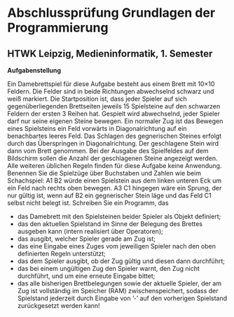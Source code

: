 # Abschlussprüfung Grundlagen der Programmierung 
## HTWK Leipzig, Medieninformatik, 1. Semester
**Aufgabenstellung**

Ein Damebrettspiel für diese Aufgabe besteht aus einem Brett mit 10×10 Feldern. Die Felder sind
in beide Richtungen abwechselnd schwarz und weiß markiert. Die Startposition ist, dass jeder
Spieler auf sich gegenüberliegenden Brettseiten jeweils 15 Spielsteine auf den schwarzen Feldern der
ersten 3 Reihen hat. Gespielt wird abwechselnd, jeder Spieler darf nur seine eigenen Steine bewegen.
Ein normaler Zug ist das Bewegen eines Spielsteins ein Feld vorwärts in Diagonalrichtung auf ein
benachbartes leeres Feld. Das Schlagen des gegnerischen Steines erfolgt durch das Überspringen
in Diagonalrichtung. Der geschlagene Stein wird dann vom Brett genommen. Bei der Ausgabe
des Spielfeldes auf dem Bildschirm sollen die Anzahl der geschlagenen Steine angezeigt werden.
Alle weiteren üblichen Regeln finden für diese Aufgabe keine Anwendung.
Benennen Sie die Spielzüge über Buchstaben und Zahlen wie beim Schachspiel: A1 B2 würde
einen Spielstein aus dem linken unteren Eck um ein Feld nach rechts oben bewegen. A3 C1
hingegen wäre ein Sprung, der nur gültig ist, wenn auf B2 ein gegnerischer Stein läge und das
Feld C1 selbst nicht belegt ist.
Schreiben Sie ein Programm, das
- das Damebrett mit den Spielsteinen beider Spieler als Objekt definiert;
- das den aktuellen Spielstand im Sinne der Belegung des Brettes ausgeben kann (intern
realisiert über Operatoren);
- das ausgibt, welcher Spieler gerade am Zug ist;
- das eine Eingabe eines Zuges vom jeweiligen Spieler nach den oben definierten Regeln
unterstützt;
- das dem Spieler ausgibt, ob der Zug gültig und diesen dann durchführt;
- das bei einem ungültigen Zug den Spieler warnt, den Zug nicht durchführt, und um eine
erneute Eingabe bittet;
- das alle bisherigen Brettbelegungen sowie der aktuelle Spieler, der am Zug ist vollständig
im Speicher (RAM) zwischenspeichert, sodass der Spielstand jederzeit durch Eingabe von
’-’ auf den vorherigen Spielstand zurückgesetzt werden kann!
